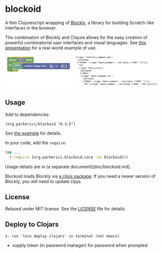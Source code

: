 # blockoid

A thin Clojurescript wrapping of [Blockly](https://developers.google.com/blockly/), a library for building Scratch-like interfaces in the browser.

The combination of Blockly and Clojure allows for the easy creation of powerful combinatorial user interfaces and visual languages. See [this presentation](https://drive.google.com/file/d/1Jfc94u42BDqmwSFDazTplDfVjzc1eVej/view?usp=sharing) for a real-world example of use.

![screenshot](doc/image1.png)


## Usage

Add to dependencies:

    [org.parkerici/blockoid "0.3.5"] 

See [the example](example/project.clj) for details. 

In your code, add the `require`:

```clojure
(ns ...
  (:require [org.parkerici.blockoid.core :as blockoid]))
```

Usage details are in (a separate document)[doc/blockoid.md].

Blockoid loads Blockly via [a cljsjs package](https://github.com/cljsjs/packages/tree/master/blockly). If you need a newer version of Blockly, you will need to update cljsjs.

## License

Relased under MIT license. See the [LICENSE](LICENSE.md) file for details.


## Deploy to Clojars

	x- run 'lein deploy clojars' in terminal (not emacs)
- supply token (in password manager) for password when prompted
